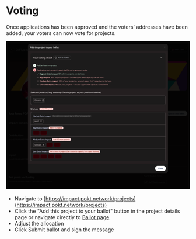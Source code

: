 # Voting

Once applications has been approved and the voters' addresses have been added, your voters can now vote for projects.

<div>
    <img src="./images/ballot.png"/>
</div>

- Navigate to [https://impact.pokt.network/projects](https://impact.pokt.network/projects)
- Click the "Add this project to your ballot" button in the project details page or navigate directly to [Ballot page](https://impact.pokt.network/ballot)
- Adjust the allocation
- Click Submit ballot and sign the message

